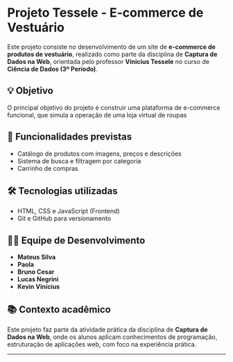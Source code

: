 # Projeto Tessele - E-commerce de Vestuário

Este projeto consiste no desenvolvimento de um site de **e-commerce de produtos de vestuário**, realizado como parte da disciplina de **Captura de Dados na Web**, orientada pelo professor **Vinicius Tessele** no curso de **Ciência de Dados (3º Período)**.

## 💡 Objetivo

O principal objetivo do projeto é construir uma plataforma de e-commerce funcional, que simula a operação de uma loja virtual de roupas

## 🔧 Funcionalidades previstas

- Catálogo de produtos com imagens, preços e descrições
- Sistema de busca e filtragem por categoria
- Carrinho de compras


## 🛠️ Tecnologias utilizadas

- HTML, CSS e JavaScript (Frontend)
- Git e GitHub para versionamento

## 👨‍💻 Equipe de Desenvolvimento

- **Mateus Silva**
- **Paola**
- **Bruno Cesar**
- **Lucas Negrini**
- **Kevin Vinícius**

## 📚 Contexto acadêmico

Este projeto faz parte da atividade prática da disciplina de **Captura de Dados na Web**, onde os alunos aplicam conhecimentos de programação, estruturação de aplicações web, com foco na experiência prática.

---

